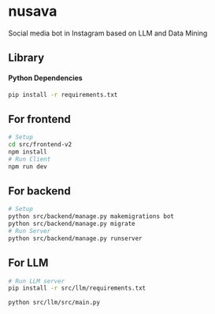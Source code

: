 # nusava
Social media bot in Instagram based on LLM and Data Mining

## Library
#### Python Dependencies
```bash
pip install -r requirements.txt
```

## For frontend
```bash
# Setup
cd src/frontend-v2
npm install
# Run Client
npm run dev
```

## For backend
```bash
# Setup
python src/backend/manage.py makemigrations bot
python src/backend/manage.py migrate
# Run Server
python src/backend/manage.py runserver
```

## For LLM 
```bash
# Run LLM server
pip install -r src/llm/requirements.txt

python src/llm/src/main.py
```
